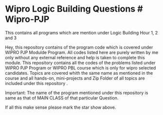 # Wipro Logic Building Questions  # Wipro-PJP
 This contains all programs which are mention under Logic Building Hour 1, 2 and 3

Hey, this repository contains of the program code which is covered under WIPRO PJP Modulde Program. All codes listed here are purely written by me only without any external reference and help is taken to complete this module. This repository contains all the codes of the problems listed under WIPRO PJP Program or WIPRO PBL course which is only for wipro selected candidates. Topics are covered whith the same name as mentioned in the course and all hands-on, mini-projects and Zip Folder of all topics are included under this repository .

Important: The name of the program mentioned under this repository is same as that of MAIN CLASS of that particular Question.

If all this make sense please mark the star show above.
